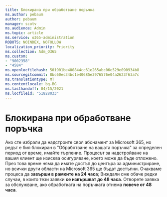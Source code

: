 ```yaml
---
title: Блокирана при обработване поръчка
ms.author: pebaum
author: pebaum
manager: scotv
ms.audience: Admin
ms.topic: article
ms.service: o365-administration
ROBOTS: NOINDEX, NOFOLLOW
localization_priority: Priority
ms.collection: Adm_O365
ms.custom:
- "9002358"
- "4584"
ms.openlocfilehash: 501901be400844cc61e265abc06e529e090934b8
ms.sourcegitcommit: 8bc60ec34bc1e40685e3976576e04a2623f63a7c
ms.translationtype: MT
ms.contentlocale: bg-BG
ms.lasthandoff: 04/15/2021
ms.locfileid: "51828033"
---
```

# <a name="stuck-on-processing-order"></a>Блокирана при обработване поръчка

Ако сте избрали да надстроите своя абонамент за Microsoft 365, но редът е бил блокиран в "Обработване на вашата поръчка" за определен период от време, имайте търпение. Процесът за надстройване на вашия клиент ще изисква осигуряване, което може да бъде отложено. През това време няма да имате достъп до центъра за администриране, но всички други области на Microsoft 365 ще бъдат достъпни. Очакваме процеса да **завърши в рамките на 24 часа**; Виждали сме обаче редки случаи, в които тези заявки **се извършват до 48 часа**. Отворете заявка за обслужване, ако обработката на поръчката отнема **повече от 48 часа**.
